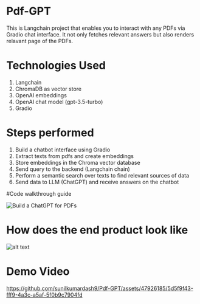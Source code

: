 # Pdf-GPT

This is Langchain project that enables you to interact with any PDFs via Gradio chat interface. It not only fetches relevant answers but also renders relavant page of the PDFs.

# Technologies Used
1. Langchain
2. ChromaDB as vector store
3. OpenAI embeddings
4. OpenAI chat model (gpt-3.5-turbo)
5. Gradio 

# Steps performed

1. Build a chatbot interface using Gradio
2. Extract texts from pdfs and create embeddings
3. Store embeddings in the Chroma vector database
4. Send query to the backend (Langchain chain)
5. Perform a semantic search over texts to find relevant sources of data
6. Send data to LLM (ChatGPT) and receive answers on the chatbot

#Code walkthrough guide

![Build a ChatGPT for PDFs](https://www.analyticsvidhya.com/blog/2023/05/build-a-chatgpt-for-pdfs-with-langchain/)


# How does the end product look like

![alt text](https://github.com/sunilkumardash9/Pdf-GPT/blob/main/Resources/Screenshot%20from%202023-05-10%2022-07-20.png?raw=true)

# Demo Video


https://github.com/sunilkumardash9/Pdf-GPT/assets/47926185/5d5f9f43-fff9-4a3c-a5af-5f0b9c7904fd


